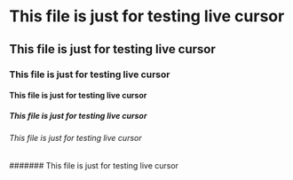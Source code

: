 # This file is just for testing live cursor
## This file is just for testing live cursor
### This file is just for testing live cursor
#### This file is just for testing live cursor
##### This file is just for testing live cursor
###### This file is just for testing live cursor
####### This file is just for testing live cursor
